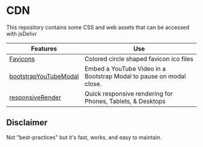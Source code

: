 # CDN

This repository contains some CSS and web assets that can be accessed with jsDelivr

| Features                                                 | Use                                                                 |
| -------------------------------------------------------- | ------------------------------------------------------------------- |
| [Favicons](favicons/)                           | Colored circle shaped favicon ico files                             |
| [bootstrapYouTubeModal](bootstrapYouTubeModal/) | Embed a YouTube Video in a Bootstrap Modal to pause on modal close. |
| [responsiveRender](responsiveRender/)           | Quick responsive rendering for Phones, Tablets, & Desktops          |

## Disclaimer

Not "best-practices" but it's fast, works, and easy to maintain.
